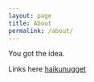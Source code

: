 ```yaml
---
layout: page
title: About
permalink: /about/
---
```


You got the idea.

Links here [haikunugget](../)
